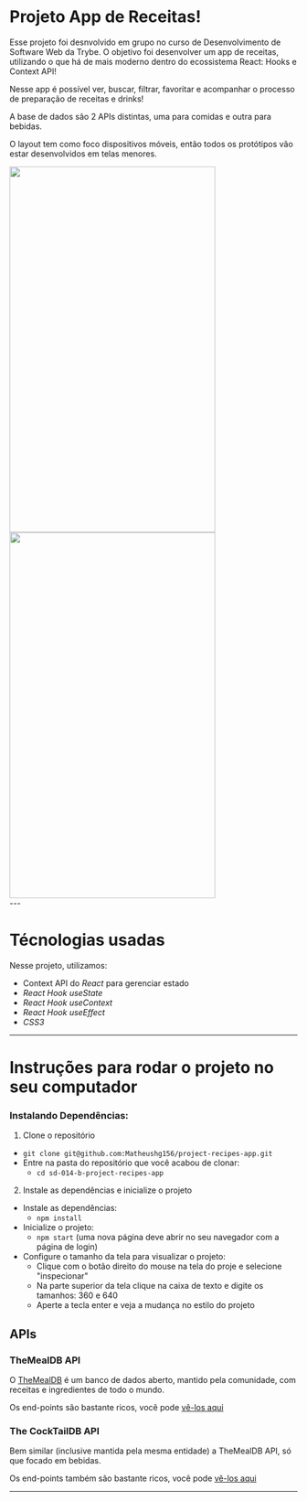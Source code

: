 # Projeto App de Receitas!

Esse projeto foi desnvolvido em grupo no curso de Desenvolvimento de Software Web da Trybe. O objetivo foi desenvolver um app de receitas, utilizando o que há de mais moderno dentro do ecossistema React: Hooks e Context API!

Nesse app é possível ver, buscar, filtrar, favoritar e acompanhar o processo de preparação de receitas e drinks!

A base de dados são 2 APIs distintas, uma para comidas e outra para bebidas.

O layout tem como foco dispositivos móveis, então todos os protótipos vão estar desenvolvidos em telas menores.

<div>
  <img src="./GifComidas1.gif" width="360" height="640" />
  <img src="./GifBebidas.gif" width="360" height="640" />
</div>
---

# Técnologias usadas

Nesse projeto, utilizamos:

  - Context API do _React_ para gerenciar estado
  - _React Hook useState_
  - _React Hook useContext_
  - _React Hook useEffect_
  - _CSS3_

---

# Instruções para rodar o projeto no seu computador

### Instalando Dependências:

1. Clone o repositório
  * `git clone git@github.com:Matheushg156/project-recipes-app.git`
  * Entre na pasta do repositório que você acabou de clonar:
    * `cd sd-014-b-project-recipes-app`

2. Instale as dependências e inicialize o projeto
  * Instale as dependências:
    * `npm install`
  * Inicialize o projeto:
    * `npm start` (uma nova página deve abrir no seu navegador com a página de login)
  * Configure o tamanho da tela para visualizar o projeto:
    * Clique com o botão direito do mouse na tela do proje e selecione "inspecionar"
    * Na parte superior da tela clique na caixa de texto e digite os tamanhos: 360 e 640
    * Aperte a tecla enter e veja a mudança no estilo do projeto


## APIs

### TheMealDB API

O [TheMealDB](https://www.themealdb.com/) é um banco de dados aberto, mantido pela comunidade, com receitas e ingredientes de todo o mundo.

Os end-points são bastante ricos, você pode [vê-los aqui](https://www.themealdb.com/api.php)


### The CockTailDB API

Bem similar (inclusive mantida pela mesma entidade) a TheMealDB API, só que focado em bebidas.

Os end-points também são bastante ricos, você pode [vê-los aqui](https://www.thecocktaildb.com/api.php)


---
